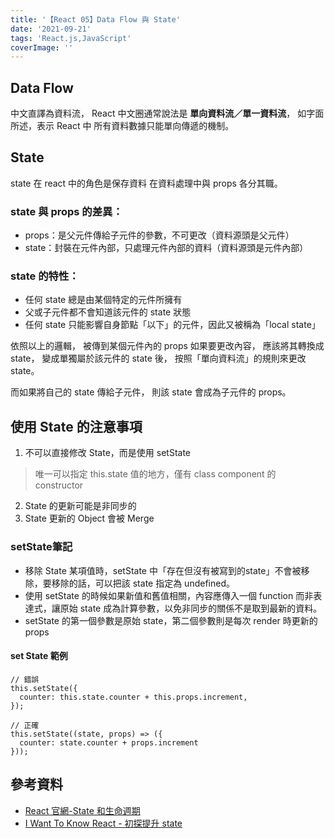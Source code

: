 ```yaml
---
title: '【React 05】Data Flow 與 State'
date: '2021-09-21'
tags: 'React.js,JavaScript'
coverImage: ''
---
```


## Data Flow
中文直譯為資料流，
React 中文圈通常說法是
**單向資料流／單一資料流**，
如字面所述，表示 React 中
所有資料數據只能單向傳遞的機制。


## State
state 在 react 中的角色是保存資料
在資料處理中與 props 各分其職。

### state 與 props 的差異：
- props：是父元件傳給子元件的參數，不可更改（資料源頭是父元件）
- state：封裝在元件內部，只處理元件內部的資料（資料源頭是元件內部）

### state 的特性：
- 任何 state 總是由某個特定的元件所擁有
- 父或子元件都不會知道該元件的 state 狀態
- 任何 state 只能影響自身節點「以下」的元件，因此又被稱為「local state」

依照以上的邏輯，
被傳到某個元件內的 props 如果要更改內容，
應該將其轉換成 state，
變成單獨屬於該元件的 state 後，
按照「單向資料流」的規則來更改 state。

而如果將自己的 state 傳給子元件，
則該 state 會成為子元件的 props。


## 使用 State 的注意事項
1. 不可以直接修改 State，而是使用 setState
> 唯一可以指定 this.state 值的地方，僅有 class component 的 constructor
2. State 的更新可能是非同步的
3. State 更新的 Object 會被 Merge

### setState筆記
- 移除 State 某項值時，setState 中「存在但沒有被寫到的state」不會被移除，要移除的話，可以把該 state 指定為 undefined。
- 使用 setState 的時候如果新值和舊值相關，內容應傳入一個 function 而非表達式，讓原始 state 成為計算參數，以免非同步的關係不是取到最新的資料。
- setState 的第一個參數是原始 state，第二個參數則是每次 render 時更新的 props

#### set State 範例
```
// 錯誤
this.setState({
  counter: this.state.counter + this.props.increment,
});

// 正確
this.setState((state, props) => ({
  counter: state.counter + props.increment
}));
```


## 參考資料
- [React 官網-State 和生命週期](https://zh-hant.reactjs.org/docs/state-and-lifecycle.html)
- [I Want To Know React - 初探提升 state](https://ithelp.ithome.com.tw/articles/10250923)
